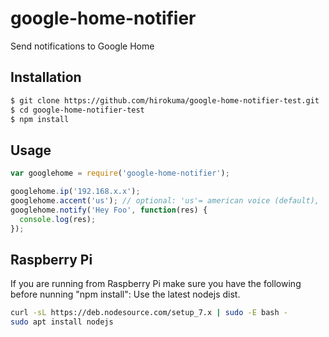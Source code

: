 # google-home-notifier

Send notifications to Google Home

## Installation

```sh
$ git clone https://github.com/hirokuma/google-home-notifier-test.git
$ cd google-home-notifier-test
$ npm install
```

## Usage

```javascript
var googlehome = require('google-home-notifier');

googlehome.ip('192.168.x.x');
googlehome.accent('us'); // optional: 'us'= american voice (default), 'uk'= british voice
googlehome.notify('Hey Foo', function(res) {
  console.log(res);
});
```

## Raspberry Pi

If you are running from Raspberry Pi make sure you have the following before nunning "npm install":
Use the latest nodejs dist.

```sh
curl -sL https://deb.nodesource.com/setup_7.x | sudo -E bash -
sudo apt install nodejs
```
